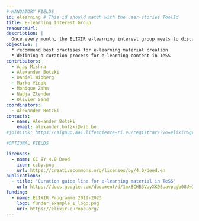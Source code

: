 ```yaml
---
# MANDATORY FIELDS
id: elearning # This id should match with the user-stories ToolId
title: E-learning Interest Group 
resourceUrl: 
description: |
  Once every month, the ELIXIR e-learning interest group meets to discuss best practises about e-learning content creation, curation of e-learning material in TeSS and controlled vocabulary about training activities. 
objective: |
  * recommend best practises for e-learning material creation 
  * defining a curation process for e-learning content in TeSS 
contributors:
  - Ajay Mishra
  - Alexander Botzki
  - Daniel Wibberg
  - Marko Vidak
  - Monique Zahn
  - Nadja Zlender
  - Olivier Sand
coordinators:
  - Alexander Botzki
contacts:
  - name: Alexander Botzki
    email: alexander.botzki@vib.be
#joinLink: https://signup.aai.lifescience-ri.eu/registrar/?vo=elixir&group=Community%3ATraining

#OPTIONAL FIELDS

licenses:
  - name: CC BY 4.0 Deed
    icon: ccby.png
    url: https://creativecommons.org/licenses/by/4.0/deed.en
publications:
  - title: "Curation guide line for e-learning material in TeSS" 
    url: https://docs.google.com/document/d/1mx8CHB3VuyXK9Suavpqgb08UwIRL8wgdSi6IcoN_tnQ/edit?usp=sharing 
funding:
  - name: ELIXIR Programme 2019-2023 
    logo: funder_example_1_logo.png
    url: https://elixir-europe.org/ 
---
```

